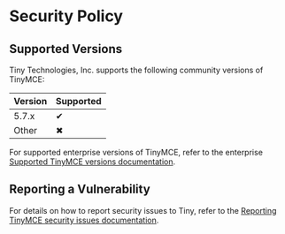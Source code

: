 # Security Policy

## Supported Versions

Tiny Technologies, Inc. supports the following community versions of TinyMCE:

| Version | Supported                      |
| ------- | ------------------------------ |
| 5.7.x   | &#10004;                       |
| Other   | &#10006;                       |

For supported enterprise versions of TinyMCE, refer to the enterprise [Supported TinyMCE versions documentation](https://www.tiny.cloud/docs/enterprise/system-requirements/#supportedtinymceversions).

## Reporting a Vulnerability

For details on how to report security issues to Tiny, refer to the [Reporting TinyMCE security issues documentation](https://www.tiny.cloud/docs/advanced/security/#reportingtinymcesecurityissues).
